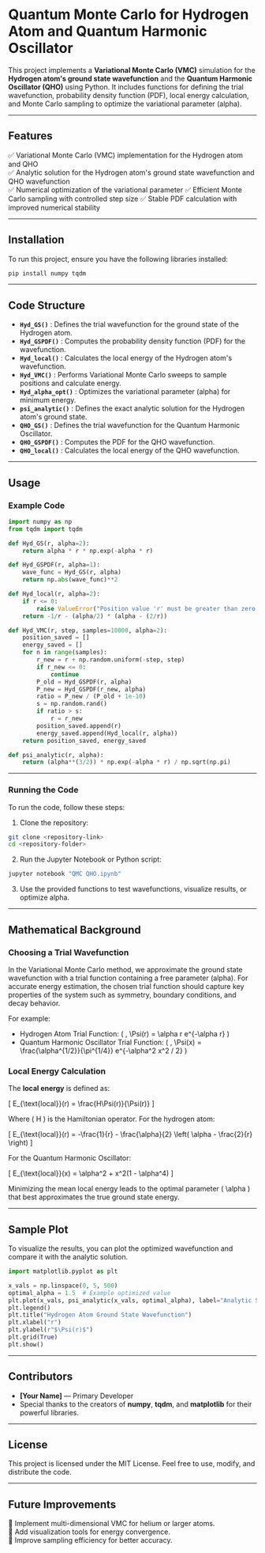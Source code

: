 # Quantum Monte Carlo for Hydrogen Atom and Quantum Harmonic Oscillator

This project implements a **Variational Monte Carlo (VMC)** simulation for the **Hydrogen atom's ground state wavefunction** and the **Quantum Harmonic Oscillator (QHO)** using Python. It includes functions for defining the trial wavefunction, probability density function (PDF), local energy calculation, and Monte Carlo sampling to optimize the variational parameter (alpha).

---

## Features
✅ Variational Monte Carlo (VMC) implementation for the Hydrogen atom and QHO  
✅ Analytic solution for the Hydrogen atom's ground state wavefunction and QHO wavefunction  
✅ Numerical optimization of the variational parameter 
✅ Efficient Monte Carlo sampling with controlled step size 
✅ Stable PDF calculation with improved numerical stability 

---

## Installation

To run this project, ensure you have the following libraries installed:

```bash
pip install numpy tqdm
```

---

## Code Structure

- **`Hyd_GS()`** : Defines the trial wavefunction for the ground state of the Hydrogen atom.  
- **`Hyd_GSPDF()`** : Computes the probability density function (PDF) for the wavefunction.  
- **`Hyd_local()`** : Calculates the local energy of the Hydrogen atom's wavefunction.  
- **`Hyd_VMC()`** : Performs Variational Monte Carlo sweeps to sample positions and calculate energy.  
- **`Hyd_alpha_opt()`** : Optimizes the variational parameter (alpha) for minimum energy.  
- **`psi_analytic()`** : Defines the exact analytic solution for the Hydrogen atom's ground state.  
- **`QHO_GS()`** : Defines the trial wavefunction for the Quantum Harmonic Oscillator.  
- **`QHO_GSPDF()`** : Computes the PDF for the QHO wavefunction.  
- **`QHO_local()`** : Calculates the local energy of the QHO wavefunction.  

---

## Usage

### Example Code
```python
import numpy as np
from tqdm import tqdm

def Hyd_GS(r, alpha=2):
    return alpha * r * np.exp(-alpha * r)

def Hyd_GSPDF(r, alpha=1):
    wave_func = Hyd_GS(r, alpha)
    return np.abs(wave_func)**2

def Hyd_local(r, alpha=2):
    if r <= 0:
        raise ValueError("Position value 'r' must be greater than zero.")
    return -1/r - (alpha/2) * (alpha - (2/r))

def Hyd_VMC(r, step, samples=10000, alpha=2):
    position_saved = []
    energy_saved = []
    for n in range(samples):
        r_new = r + np.random.uniform(-step, step)
        if r_new <= 0:
            continue
        P_old = Hyd_GSPDF(r, alpha)
        P_new = Hyd_GSPDF(r_new, alpha)
        ratio = P_new / (P_old + 1e-10)
        s = np.random.rand()
        if ratio > s:
            r = r_new
        position_saved.append(r)
        energy_saved.append(Hyd_local(r, alpha))
    return position_saved, energy_saved

def psi_analytic(r, alpha):
    return (alpha**(3/2)) * np.exp(-alpha * r) / np.sqrt(np.pi)
```

---

### Running the Code
To run the code, follow these steps:
1. Clone the repository:
```bash
git clone <repository-link>
cd <repository-folder>
```

2. Run the Jupyter Notebook or Python script:
```bash
jupyter notebook "QMC QHO.ipynb"
```

3. Use the provided functions to test wavefunctions, visualize results, or optimize alpha.

---

## Mathematical Background
### Choosing a Trial Wavefunction
In the Variational Monte Carlo method, we approximate the ground state wavefunction with a trial function containing a free parameter (alpha). For accurate energy estimation, the chosen trial function should capture key properties of the system such as symmetry, boundary conditions, and decay behavior. 

For example:
- Hydrogen Atom Trial Function: \( \, \Psi(r) = \alpha r e^{-\alpha r} \)
- Quantum Harmonic Oscillator Trial Function: \( \, \Psi(x) = \frac{\alpha^{1/2}}{\pi^{1/4}} e^{-\alpha^2 x^2 / 2} \)

### Local Energy Calculation
The **local energy** is defined as:

\[ E_{\text{local}}(r) = \frac{H\Psi(r)}{\Psi(r)} \]

Where \( H \) is the Hamiltonian operator. For the hydrogen atom:

\[ E_{\text{local}}(r) = -\frac{1}{r} - \frac{\alpha}{2} \left( \alpha - \frac{2}{r} \right) \]

For the Quantum Harmonic Oscillator:

\[ E_{\text{local}}(x) = \alpha^2 + x^2(1 - \alpha^4) \]

Minimizing the mean local energy leads to the optimal parameter \( \alpha \) that best approximates the true ground state energy.

---

## Sample Plot
To visualize the results, you can plot the optimized wavefunction and compare it with the analytic solution.

```python
import matplotlib.pyplot as plt

x_vals = np.linspace(0, 5, 500)
optimal_alpha = 1.5  # Example optimized value
plt.plot(x_vals, psi_analytic(x_vals, optimal_alpha), label="Analytic Solution")
plt.legend()
plt.title("Hydrogen Atom Ground State Wavefunction")
plt.xlabel("r")
plt.ylabel(r"$\Psi(r)$")
plt.grid(True)
plt.show()
```

---

## Contributors
- **[Your Name]** — Primary Developer
- Special thanks to the creators of **numpy**, **tqdm**, and **matplotlib** for their powerful libraries.

---

## License
This project is licensed under the MIT License. Feel free to use, modify, and distribute the code.

---

## Future Improvements
🔹 Implement multi-dimensional VMC for helium or larger atoms.  
🔹 Add visualization tools for energy convergence.  
🔹 Improve sampling efficiency for better accuracy.

